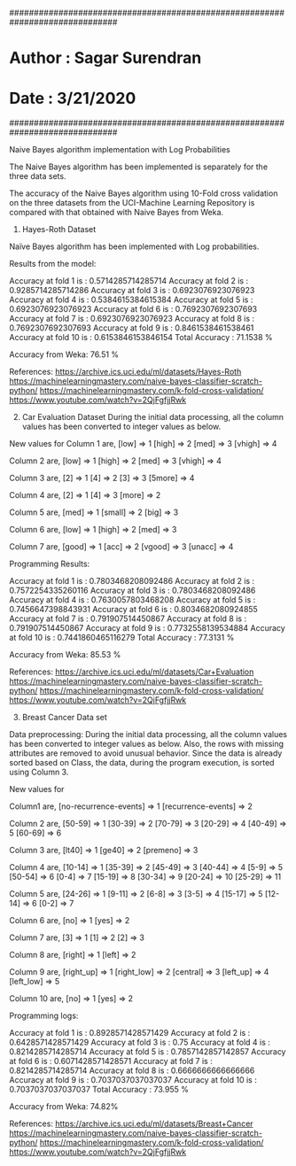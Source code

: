 ##############################################################################
# Author  : Sagar Surendran
# Date    : 3/21/2020 
##############################################################################

Naive Bayes algorithm implementation with Log Probabilities
 
The Naive Bayes algorithm has been implemented is separately for the three data sets.

The accuracy of the Naive Bayes algorithm using 10-Fold cross validation on the three datasets from the UCI-Machine Learning Repository
is compared with that obtained with Naive Bayes from Weka.

1.	Hayes-Roth Dataset

Naïve Bayes algorithm has been implemented with Log probabilities.

Results from the model:

Accuracy at fold  1  is : 0.5714285714285714
Accuracy at fold  2  is : 0.9285714285714286
Accuracy at fold  3  is : 0.6923076923076923
Accuracy at fold  4  is : 0.5384615384615384
Accuracy at fold  5  is : 0.6923076923076923
Accuracy at fold  6  is : 0.7692307692307693
Accuracy at fold  7  is : 0.6923076923076923
Accuracy at fold  8  is : 0.7692307692307693
Accuracy at fold  9  is : 0.8461538461538461
Accuracy at fold  10  is : 0.6153846153846154
Total Accuracy :  71.1538 %

Accuracy from Weka: 76.51 %
 
References: 
https://archive.ics.uci.edu/ml/datasets/Hayes-Roth
https://machinelearningmastery.com/naive-bayes-classifier-scratch-python/
https://machinelearningmastery.com/k-fold-cross-validation/
https://www.youtube.com/watch?v=2QjFgfjjRwk
	
2.	Car Evaluation Dataset
During the initial data processing, all the column values has been converted to integer values as below.

New values for 
Column 1 are,
[low] => 1
[high] => 2
[med] => 3
[vhigh] => 4

Column 2 are,
[low] => 1
[high] => 2
[med] => 3
[vhigh] => 4

Column 3 are,
[2] => 1
[4] => 2
[3] => 3
[5more] => 4

Column 4 are,
[2] => 1
[4] => 3
[more] => 2

Column 5 are,
[med] => 1
[small] => 2
[big] => 3

Column 6 are,
[low] => 1
[high] => 2
[med] => 3

Column 7 are,
[good] => 1
[acc] => 2
[vgood] => 3
[unacc] => 4


Programming Results:

Accuracy at fold  1  is : 0.7803468208092486
Accuracy at fold  2  is : 0.7572254335260116
Accuracy at fold  3  is : 0.7803468208092486
Accuracy at fold  4  is : 0.7630057803468208
Accuracy at fold  5  is : 0.7456647398843931
Accuracy at fold  6  is : 0.8034682080924855
Accuracy at fold  7  is : 0.791907514450867
Accuracy at fold  8  is : 0.791907514450867
Accuracy at fold  9  is : 0.7732558139534884
Accuracy at fold  10  is : 0.7441860465116279
Total Accuracy :  77.3131 %

Accuracy from Weka: 85.53 %


References: 
https://archive.ics.uci.edu/ml/datasets/Car+Evaluation
https://machinelearningmastery.com/naive-bayes-classifier-scratch-python/
https://machinelearningmastery.com/k-fold-cross-validation/
https://www.youtube.com/watch?v=2QjFgfjjRwk


3.	Breast Cancer Data set

Data preprocessing: During the initial data processing, all the column values has been converted to integer values as below. Also, the rows with missing attributes are removed to avoid unusual behavior. Since the data is already sorted based on Class, the data, during the program execution, is sorted using Column 3.

New values for

Column1 are,
[no-recurrence-events] => 1
[recurrence-events] => 2

Column 2 are,
[50-59] => 1
[30-39] => 2
[70-79] => 3
[20-29] => 4
[40-49] => 5
[60-69] => 6

Column 3 are,
[lt40] => 1
[ge40] => 2
[premeno] => 3

Column 4 are,
[10-14] => 1
[35-39] => 2
[45-49] => 3
[40-44] => 4
[5-9] => 5
[50-54] => 6
[0-4] => 7
[15-19] => 8
[30-34] => 9
[20-24] => 10
[25-29] => 11

Column 5 are,
[24-26] => 1
[9-11] => 2
[6-8] => 3
[3-5] => 4
[15-17] => 5
[12-14] => 6
[0-2] => 7

Column 6 are,
[no] => 1
[yes] => 2

Column 7 are,
[3] => 1
[1] => 2
[2] => 3

Column 8 are,
[right] => 1
[left] => 2

Column 9 are,
[right_up] => 1
[right_low] => 2
[central] => 3
[left_up] => 4
[left_low] => 5

Column 10 are,
[no] => 1
[yes] => 2


Programming logs:

Accuracy at fold  1  is : 0.8928571428571429
Accuracy at fold  2  is : 0.6428571428571429
Accuracy at fold  3  is : 0.75
Accuracy at fold  4  is : 0.8214285714285714
Accuracy at fold  5  is : 0.7857142857142857
Accuracy at fold  6  is : 0.6071428571428571
Accuracy at fold  7  is : 0.8214285714285714
Accuracy at fold  8  is : 0.6666666666666666
Accuracy at fold  9  is : 0.7037037037037037
Accuracy at fold  10  is : 0.7037037037037037
Total Accuracy :  73.955 %

Accuracy from Weka: 74.82%

 
References: 
https://archive.ics.uci.edu/ml/datasets/Breast+Cancer
https://machinelearningmastery.com/naive-bayes-classifier-scratch-python/
https://machinelearningmastery.com/k-fold-cross-validation/
https://www.youtube.com/watch?v=2QjFgfjjRwk

